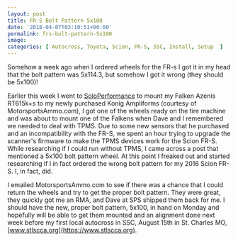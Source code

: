 ```yaml
---
layout: post
title: FR-S Bolt Pattern 5x100
date: '2018-04-07T03:10:51+00:00'
permalink: frs-bolt-pattern-5x100
image: 
categories: [ Autocross, Toyota, Scion, FR-S, SSC, Install, Setup  ]
---
```

Somehow a week ago when I ordered wheels for the FR-s I got it in my head that the bolt pattern was 5x114.3, but somehow I got it wrong (they should be 5x100)!

Earlier this week I went to [SoloPerformance](https://www.soloperformance.com/) to mount my Falken Azenis RT615k+s to my newly purchased Konig Ampliforms (courtesy of MotorsportsAmmo.com), I got one of the wheels ready on the tire machine and was about to mount one of the Falkens when Dave and I remembered we needed to deal with TPMS. Due to some new sensors that he purchased and an incompatibility with the FR-S, we spent an hour trying to upgrade the scanner's firmware to make the TPMS devices work for the Scion FR-S. While researching if I could run without TPMS, I came across a post that mentioned a 5x100 bolt pattern wheel. At this point I freaked out and started researching if I in fact ordered the wrong bolt pattern for my 2016 Scion FR-S. I, in fact, did.

I emailed MotorsportsAmmo.com to see if there was a chance that I could return the wheels and try to get the proper bolt pattern. They were great, they quickly got me an RMA, and Dave at SPS shipped them back for me. I should have the new, proper bolt pattern, 5x100, in hand on Monday and hopefully will be able to get them mounted and an alignment done next week before my first local autocross in SSC, August 15th in St. Charles MO, [www.stlscca.org](https://www.stlscca.org).
